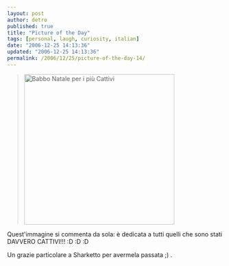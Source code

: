 ```yaml
---
layout: post
author: detro
published: true
title: "Picture of the Day"
tags: [personal, laugh, curiosity, italian]
date: "2006-12-25 14:13:36"
updated: "2006-12-25 14:13:36"
permalink: /2006/12/25/picture-of-the-day-14/
---
```


<blockquote><img id="image536" width="350" src="http://www.detronizator.org/wp-content/uploads/2006/12/babbo_natale.jpg" alt="Babbo Natale per i più Cattivi" /></blockquote>

Quest'immagine si commenta da sola: è dedicata a tutti quelli che sono stati DAVVERO CATTIVI!!! :D :D :D

Un grazie particolare a Sharketto per avermela passata ;) .
